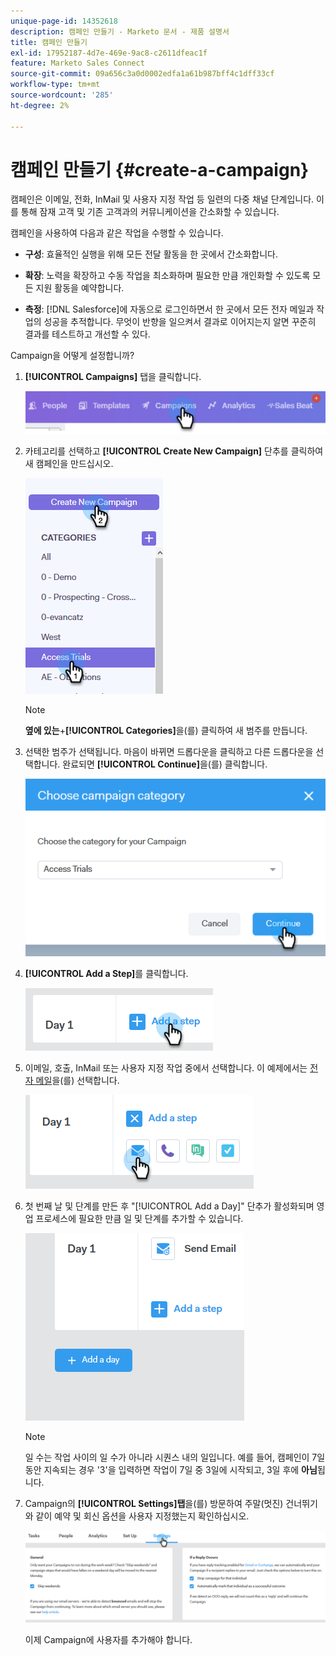 ```yaml
---
unique-page-id: 14352618
description: 캠페인 만들기 - Marketo 문서 - 제품 설명서
title: 캠페인 만들기
exl-id: 17952187-4d7e-469e-9ac8-c2611dfeac1f
feature: Marketo Sales Connect
source-git-commit: 09a656c3a0d0002edfa1a61b987bff4c1dff33cf
workflow-type: tm+mt
source-wordcount: '285'
ht-degree: 2%

---
```


# 캠페인 만들기 {#create-a-campaign}

캠페인은 이메일, 전화, InMail 및 사용자 지정 작업 등 일련의 다중 채널 단계입니다. 이를 통해 잠재 고객 및 기존 고객과의 커뮤니케이션을 간소화할 수 있습니다.

캠페인을 사용하여 다음과 같은 작업을 수행할 수 있습니다.

* **구성**: 효율적인 실행을 위해 모든 전달 활동을 한 곳에서 간소화합니다.

* **확장**: 노력을 확장하고 수동 작업을 최소화하며 필요한 만큼 개인화할 수 있도록 모든 지원 활동을 예약합니다.
* **측정**: [!DNL Salesforce]에 자동으로 로그인하면서 한 곳에서 모든 전자 메일과 작업의 성공을 추적합니다. 무엇이 반향을 일으켜서 결과로 이어지는지 알면 꾸준히 결과를 테스트하고 개선할 수 있다.

Campaign을 어떻게 설정합니까?

1. **[!UICONTROL Campaigns]** 탭을 클릭합니다.

   ![](assets/one-1.png)

1. 카테고리를 선택하고 **[!UICONTROL Create New Campaign]** 단추를 클릭하여 새 캠페인을 만드십시오.

   ![](assets/two-1.png)

   >[!NOTE]
   >
   >**옆에 있는**+**[!UICONTROL Categories]**&#x200B;을(를) 클릭하여 새 범주를 만듭니다.

1. 선택한 범주가 선택됩니다. 마음이 바뀌면 드롭다운을 클릭하고 다른 드롭다운을 선택합니다. 완료되면 **[!UICONTROL  Continue]**&#x200B;을(를) 클릭합니다.

   ![](assets/three-1.png)

1. **[!UICONTROL Add a Step]**&#x200B;를 클릭합니다.

   ![](assets/four-1.png)

1. 이메일, 호출, InMail 또는 사용자 지정 작업 중에서 선택합니다. 이 예제에서는 [전자 메일](/help/marketo/product-docs/marketo-sales-connect/campaigns/campaign-step-types.md#email)을(를) 선택합니다.

   ![](assets/five-1.png)

1. 첫 번째 날 및 단계를 만든 후 &quot;[!UICONTROL Add a Day]&quot; 단추가 활성화되며 영업 프로세스에 필요한 만큼 일 및 단계를 추가할 수 있습니다.

   ![](assets/six.png)

   >[!NOTE]
   >
   >일 수는 작업 사이의 일 수가 아니라 시퀀스 내의 일입니다. 예를 들어, 캠페인이 7일 동안 지속되는 경우 &#39;3&#39;을 입력하면 작업이 7일 중 3일에 시작되고, 3일 후에 **아님**&#x200B;됩니다.

1. Campaign의 **[!UICONTROL Settings]탭**&#x200B;을(를) 방문하여 주말(멋진) 건너뛰기와 같이 예약 및 회신 옵션을 사용자 지정했는지 확인하십시오.

   ![](assets/seven.png)

   이제 Campaign에 사용자를 추가해야 합니다.
